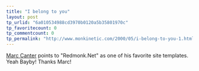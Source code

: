 ```yaml
---
title: "I belong to you"
layout: post
tp_urlid: "6a010534988cd3970b0120a5b35801970c"
tp_favoritecount: 0
tp_commentcount: 0
tp_permalink: "http://www.monkinetic.com/2000/05/i-belong-to-you-1.html"
---
```

<a href="http://scriptingnews.userland.com/stories/storyReader$649">Marc Canter</a> points to &quot;Redmonk.Net&quot; as one of his favorite site templates. Yeah Bayby! Thanks Marc!
